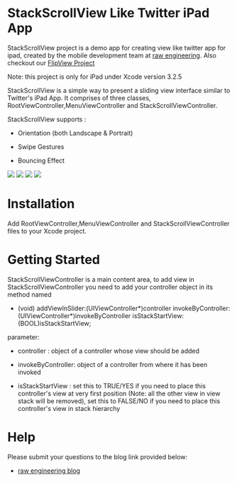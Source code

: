 StackScrollView Like Twitter iPad App
============================================================

StackScrollView project is a demo app for creating view like twitter app for ipad, created by the mobile development team at [raw engineering][]. Also checkout our [FlipView Project][]

Note: this project is only for iPad under Xcode version 3.2.5

StackScrollView is a simple way to present a sliding view interface similar to Twitter's iPad App. It comprises of three classes, RootViewController,MenuViewController and StackScrollViewController.



StackScrollView supports : 

- Orientation (both Landscape & Portrait)

- Swipe Gestures

- Bouncing Effect

[![](http://farm6.static.flickr.com/5027/5702558111_f122930337_b.jpg)](http://farm6.static.flickr.com/5027/5702558111_f122930337_b.jpg)
[![](http://farm3.static.flickr.com/2268/5703108996_27ee68a5ff_b.jpg)](http://farm3.static.flickr.com/2268/5703108996_27ee68a5ff_b.jpg) 
[![](http://farm3.static.flickr.com/2352/5702551281_2de9ec82c7_b.jpg)](http://farm3.static.flickr.com/2352/5702551281_2de9ec82c7_b.jpg)
[![](http://farm4.static.flickr.com/3238/5703122950_d0a341bf74_b.jpg)](http://farm4.static.flickr.com/3238/5703122950_d0a341bf74_b.jpg)

Installation 
==============================

Add RootViewController,MenuViewController and StackScrollViewController files to your Xcode project.


Getting Started
==============================

StackScrollViewController is a main content area, to add view in StackScrollViewController you need to add your controller object in its method named 

- (void) addViewInSlider:(UIViewController*)controller invokeByController:(UIViewController*)invokeByController isStackStartView:(BOOL)isStackStartView;

parameter: 

- controller : object of a controller whose view should be added

- invokeByController:  object of a controller from where it has been invoked

- isStackStartView :	set this to TRUE/YES if you need to place this controller's view at very first position (Note: all the other view in view stack will be removed), set this to FALSE/NO if you need to place this controller's view in stack hierarchy

Help
=========

Please submit your questions to the blog link provided below:

* [raw engineering blog][]



[raw engineering]:http://www.raweng.com
[raw engineering blog]:http://www.raweng.com/blog/stack-scroll-view/
[FlipView Project]:https://github.com/raweng/FlipView